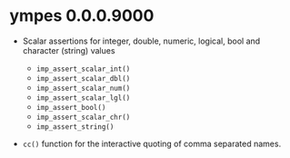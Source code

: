 # ympes 0.0.0.9000

- Scalar assertions for integer, double, numeric, logical, bool and
  character (string) values
    - `imp_assert_scalar_int()`
    - `imp_assert_scalar_dbl()`
    - `imp_assert_scalar_num()`
    - `imp_assert_scalar_lgl()`
    - `imp_assert_bool()`
    - `imp_assert_scalar_chr()`
    - `imp_assert_string()`

- `cc()` function for the interactive quoting of comma separated names.

